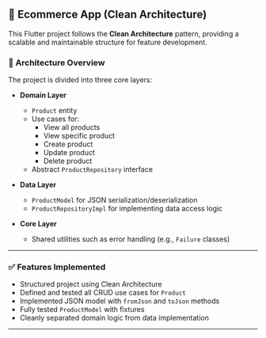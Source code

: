 ## 🛒 Ecommerce App (Clean Architecture)

This Flutter project follows the **Clean Architecture** pattern, providing a scalable and maintainable structure for feature development.

### 🧱 Architecture Overview

The project is divided into three core layers:

- **Domain Layer**
  - `Product` entity
  - Use cases for:
    - View all products
    - View specific product
    - Create product
    - Update product
    - Delete product
  - Abstract `ProductRepository` interface

- **Data Layer**
  - `ProductModel` for JSON serialization/deserialization
  - `ProductRepositoryImpl` for implementing data access logic

- **Core Layer**
  - Shared utilities such as error handling (e.g., `Failure` classes)

---

### ✅ Features Implemented

- Structured project using Clean Architecture
- Defined and tested all CRUD use cases for `Product`
- Implemented JSON model with `fromJson` and `toJson` methods
- Fully tested `ProductModel` with fixtures
- Cleanly separated domain logic from data implementation

---

